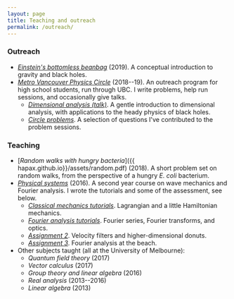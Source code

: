 ```yaml
---
layout: page
title: Teaching and outreach
permalink: /outreach/
---
```


### Outreach

- [*Einstein's bottomless beanbag*](assets/conceptual-gravity.pdf) (2019). A conceptual introduction to
  gravity and black holes.
- [*Metro Vancouver Physics Circle*](https://outreach.phas.ubc.ca/events/metro-vancouver-physics-circle/)
  (2018--19). An outreach program for high school students, run
  through UBC. I write problems, help run sessions, and occasionally
  give talks.
  - [*Dimensional analysis (talk)*](assets/dimensional-analysis.pdf). A
  gentle introduction to dimensional analysis, with applications to
  the heady physics of black holes.
  - [*Circle problems*](assets/circle-probs.pdf). A selection of
    questions I've contributed to the problem sessions.

### Teaching

- [*Random walks with hungry bacteria*]({{
  hapax.github.io}}/assets/random.pdf) (2018). A short problem set
  on random walks, from the perspective of a hungry *E. coli*
  bacterium.
- [*Physical systems*](https://handbook.unimelb.edu.au/subjects/phyc20014)
  (2016). A second year course on wave mechanics and Fourier
  analysis. I wrote the tutorials and some of the assessment, see below.
  - [*Classical mechanics tutorials*]({{hapax.github.io}}/assets/classical-tutes-full.pdf). Lagrangian
  and a little Hamiltonian mechanics.
  - [*Fourier analysis tutorials*]({{hapax.github.io}}/assets/fourier-tutes-full.pdf). Fourier series, Fourier transforms, and optics.
  - [*Assignment 2*]({{hapax.github.io}}/assets/physical-systems-a2.pdf). Velocity filters and higher-dimensional donuts.
  - [*Assignment 3*]({{hapax.github.io}}/assets/physical-systems-a3.pdf). Fourier analysis at the beach.
- Other subjects taught (all at the University of Melbourne):
  - *Quantum field theory* (2017)
  - *Vector calculus* (2017)
  - *Group theory and linear algebra* (2016)
  - *Real analysis* (2013--2016)
  - *Linear algebra* (2013)
